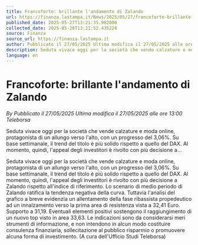 ```yaml
---
title: Francoforte: brillante l'andamento di Zalando
url: https://finanza.lastampa.it/News/2025/05/27/francoforte-brillante-landamento-di-zalando/MTE1XzIwMjUtMDUtMjdfVExCLUFVVE8
published_date: 2025-05-27T13:21:35.962000
collected_date: 2025-05-28T13:21:52.435224
source: Finanza
source_url: https://finanza.lastampa.it
author: Pubblicato il 27/05/2025 Ultima modifica il 27/05/2025 alle ore 13:00 Teleborsa
description: Seduta vivace oggi per la società che vende calzature e moda online, protagonista di un allungo verso l'alto, con un progresso del 3,06%. Su base settimanale, il trend del titolo è più solido rispetto a quello del DAX. Al momento, quindi, l'appeal degli investitori è rivolto con più decisione a...
language: en
---
```


# Francoforte: brillante l'andamento di Zalando

*By Pubblicato il 27/05/2025 Ultima modifica il 27/05/2025 alle ore 13:00 Teleborsa*

Seduta vivace oggi per la società che vende calzature e moda online, protagonista di un allungo verso l'alto, con un progresso del 3,06%. Su base settimanale, il trend del titolo è più solido rispetto a quello del DAX. Al momento, quindi, l'appeal degli investitori è rivolto con più decisione a...

Seduta vivace oggi per la società che vende calzature e moda online, protagonista di un allungo verso l'alto, con un progresso del 3,06%. Su base settimanale, il trend del titolo è più solido rispetto a quello del DAX. Al momento, quindi, l'appeal degli investitori è rivolto con più decisione a Zalando rispetto all'indice di riferimento. Lo scenario di medio periodo di Zalando ratifica la tendenza negativa della curva. Tuttavia l'analisi del grafico a breve evidenzia un allentamento della fase ribassista propedeutico ad un innalzamento verso la prima area di resistenza vista a 32,41 Euro. Supporto a 31,19. Eventuali elementi positivi sostengono il raggiungimento di un nuovo top visto in area 33,63. Le indicazioni sono da considerarsi meri strumenti di informazione, e non intendono in alcun modo costituire consulenza finanziaria, sollecitazione al pubblico risparmio o promuovere alcuna forma di investimento. (A cura dell'Ufficio Studi Teleborsa)